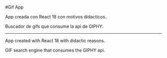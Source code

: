 #Gif App

App creada con React 18 con motivos didacticos.

Buscador de gifs que consume la api de GIPHY.

-----------------------------------------------

App created with React 18 with didactic reasons.

GIF search engine that consumes the GIPHY api.


